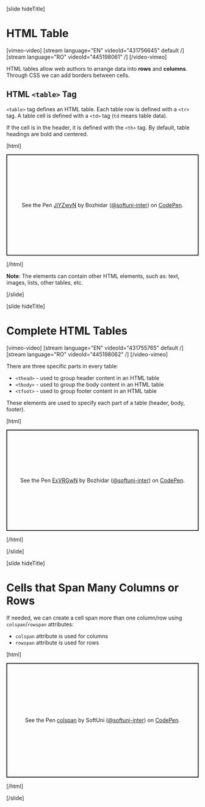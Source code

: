 
[slide hideTitle]
# HTML Table

[vimeo-video]
[stream language="EN" videoId="431756645" default /]
[stream language="RO" videoId="445198061" /]
[/video-vimeo]

HTML tables allow web authors to arrange data into **rows** and **columns**. Through CSS we can add borders between cells.

## HTML `<table>` Tag

`<table>` tag defines an HTML table. Each table row is defined with a `<tr>` tag. A table cell is defined with a `<td>` tag (`td` means table data).

If the cell is in the header, it is defined with the `<th>` tag. By default, table headings are bold and centered. 

[html]
<p class="codepen" data-height="265" data-theme-id="39135" data-default-tab="html,result" data-user="softuni-inter" data-slug-hash="JjYZwyN" style="height: 265px; box-sizing: border-box; display: flex; align-items: center; justify-content: center; border: 2px solid; margin: 1em 0; padding: 1em;" data-pen-title="JjYZwyN">
  <span>See the Pen <a href="https://codepen.io/softuni-inter/pen/JjYZwyN">
  JjYZwyN</a> by Bozhidar (<a href="https://codepen.io/softuni-inter">@softuni-inter</a>)
  on <a href="https://codepen.io">CodePen</a>.</span>
</p>
<script async src="https://static.codepen.io/assets/embed/ei.js"></script>
[/html]

**Note**: The <td> elements can contain other HTML elements, such as: text, images, lists, other tables, etc.

[/slide]

[slide hideTitle]

# Complete HTML Tables

[vimeo-video]
[stream language="EN" videoId="431755765" default /]
[stream language="RO" videoId="445198062" /]
[/video-vimeo]

There are three specific parts in every table: 
* `<thead>` - used to group header content in an HTML table
* `<tbody>` - used to group the body content in an HTML table
* `<tfoot>` - used to group footer content in an HTML table

These elements are used to specify each part of a table (header, body, footer). 

[html]
<p class="codepen" data-height="265" data-theme-id="39135" data-default-tab="html,result" data-user="softuni-inter" data-slug-hash="ExVRGwN" style="height: 265px; box-sizing: border-box; display: flex; align-items: center; justify-content: center; border: 2px solid; margin: 1em 0; padding: 1em;" data-pen-title="ExVRGwN">
  <span>See the Pen <a href="https://codepen.io/softuni-inter/pen/ExVRGwN">
  ExVRGwN</a> by Bozhidar (<a href="https://codepen.io/softuni-inter">@softuni-inter</a>)
  on <a href="https://codepen.io">CodePen</a>.</span>
</p>
<script async src="https://static.codepen.io/assets/embed/ei.js"></script>
[/html]

[/slide]

[slide hideTitle]

# Cells that Span Many Columns or Rows

If needed, we can create a cell span more than one column/row using `colspan`/`rowspan` attributes:
* `colspan` attribute is used for columns
* `rowspan` attribute is used for rows

[html]
<p class="codepen" data-height="300" data-theme-id="39135" data-default-tab="html,result" data-user="softuni-inter" data-slug-hash="OJyeRXE" style="height: 300px; box-sizing: border-box; display: flex; align-items: center; justify-content: center; border: 2px solid; margin: 1em 0; padding: 1em;" data-pen-title="colspan">
  <span>See the Pen <a href="https://codepen.io/softuni-inter/pen/OJyeRXE">
  colspan</a> by SoftUni (<a href="https://codepen.io/softuni-inter">@softuni-inter</a>)
  on <a href="https://codepen.io">CodePen</a>.</span>
</p>
<script async src="https://static.codepen.io/assets/embed/ei.js"></script>
[/html]

[/slide]
